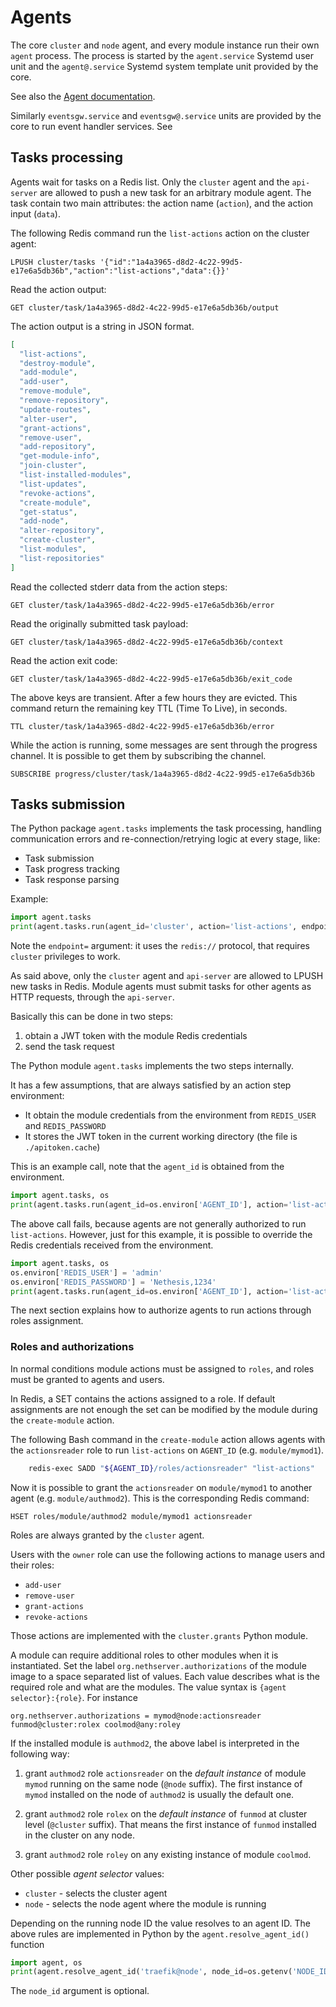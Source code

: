 # Agents

The core `cluster` and `node` agent, and every module instance run their
own `agent` process. The process is started by the `agent.service` Systemd
user unit and the `agent@.service` Systemd system template unit provided
by the core.

See also the [Agent documentation](https://github.com/NethServer/ns8-scratchpad/blob/main/core/agent/README.md).

Similarly `eventsgw.service` and `eventsgw@.service` units are provided by
the core to run event handler services. See 

## Tasks processing

Agents wait for tasks on a Redis list. Only the `cluster` agent and the
`api-server` are allowed to push a new task for an arbitrary module agent. The
task contain two main attributes: the action name (`action`), and the
action input (`data`).

The following Redis command run the `list-actions` action on the cluster agent:

    LPUSH cluster/tasks '{"id":"1a4a3965-d8d2-4c22-99d5-e17e6a5db36b","action":"list-actions","data":{}}'

Read the action output:

    GET cluster/task/1a4a3965-d8d2-4c22-99d5-e17e6a5db36b/output

The action output is a string in JSON format.

```json
[
  "list-actions",
  "destroy-module",
  "add-module",
  "add-user",
  "remove-module",
  "remove-repository",
  "update-routes",
  "alter-user",
  "grant-actions",
  "remove-user",
  "add-repository",
  "get-module-info",
  "join-cluster",
  "list-installed-modules",
  "list-updates",
  "revoke-actions",
  "create-module",
  "get-status",
  "add-node",
  "alter-repository",
  "create-cluster",
  "list-modules",
  "list-repositories"
]
```

Read the collected stderr data from the action steps:

    GET cluster/task/1a4a3965-d8d2-4c22-99d5-e17e6a5db36b/error

Read the originally submitted task payload:

    GET cluster/task/1a4a3965-d8d2-4c22-99d5-e17e6a5db36b/context

Read the action exit code:

    GET cluster/task/1a4a3965-d8d2-4c22-99d5-e17e6a5db36b/exit_code

The above keys are transient. After a few hours they are evicted. This
command return the remaining key TTL (Time To Live), in seconds.

    TTL cluster/task/1a4a3965-d8d2-4c22-99d5-e17e6a5db36b/error

While the action is running, some messages are sent through the progress
channel. It is possible to get them by subscribing the channel.

    SUBSCRIBE progress/cluster/task/1a4a3965-d8d2-4c22-99d5-e17e6a5db36b

## Tasks submission

The Python package `agent.tasks` implements the task processing, handling
communication errors and re-connection/retrying logic at every stage, like:

- Task submission
- Task progress tracking
- Task response parsing

Example:

```python
import agent.tasks
print(agent.tasks.run(agent_id='cluster', action='list-actions', endpoint='redis://cluster-leader'))
```

Note the `endpoint=` argument: it uses the `redis://` protocol, that
requires `cluster` privileges to work.

As said above, only the `cluster` agent and `api-server` are allowed to
LPUSH new tasks in Redis. Module agents must submit tasks for other agents
as HTTP requests, through the `api-server`. 

Basically this can be done in two steps:

1. obtain a JWT token with the module Redis credentials
2. send the task request

The Python module `agent.tasks` implements the two steps internally.

It has a few assumptions, that are always satisfied by an action step environment:

* It obtain the module credentials from the environment from `REDIS_USER`
  and `REDIS_PASSWORD`
* It stores the JWT token in the current working directory (the file is
  `./apitoken.cache`)

This is an example call, note that the `agent_id` is obtained from the
environment.

```python
import agent.tasks, os
print(agent.tasks.run(agent_id=os.environ['AGENT_ID'], action='list-actions'))
```

The above call fails, because agents are not generally authorized to run
`list-actions`. However, just for this example, it is possible to override
the Redis credentials received from the environment.

```python
import agent.tasks, os
os.environ['REDIS_USER'] = 'admin'
os.environ['REDIS_PASSWORD'] = 'Nethesis,1234'
print(agent.tasks.run(agent_id=os.environ['AGENT_ID'], action='list-actions'))
```

The next section explains how to authorize agents to run actions through
roles assignment.

### Roles and authorizations

In normal conditions module actions must be assigned to `roles`, and roles
must be granted to agents and users.

In Redis, a SET contains the actions assigned to a role. If default
assignments are not enough the set can be modified by the module during
the `create-module` action.

The following Bash command in the `create-module` action allows agents
with the `actionsreader` role to run `list-actions` on `AGENT_ID` (e.g.
`module/mymod1`).

```sh
    redis-exec SADD "${AGENT_ID}/roles/actionsreader" "list-actions"
```

Now it is possible to grant the `actionsreader` on `module/mymod1` to
another agent (e.g. `module/authmod2`). This is the corresponding Redis command:

    HSET roles/module/authmod2 module/mymod1 actionsreader

Roles are always granted by the `cluster` agent.

Users with the `owner` role can use the following actions to manage users
and their roles:

- `add-user`
- `remove-user`
- `grant-actions`
- `revoke-actions`

Those actions are implemented with the `cluster.grants` Python module.

A module can require additional roles to other modules when it is
instantiated. Set the label `org.nethserver.authorizations` of the module
image to a space separated list of values. Each value describes what is
the required role and what are the modules. The value syntax is `{agent
selector}:{role}`. For instance

    org.nethserver.authorizations = mymod@node:actionsreader funmod@cluster:rolex coolmod@any:roley

If the installed module is `authmod2`, the above label is interpreted in
the following way:

1. grant `authmod2` role `actionsreader` on the _default instance_ of
   module `mymod` running on the same node (`@node` suffix). The first
   instance of `mymod` installed on the node of `authmod2` is usually the
   default one.

2. grant `authmod2` role `rolex` on the _default instance_ of `funmod` at
   cluster level (`@cluster` suffix). That means the first instance of `funmod`
   installed in the cluster on any node.

3. grant `authmod2` role `roley` on any existing instance of module `coolmod`.

Other possible *agent selector* values:

- `cluster` - selects the cluster agent
- `node` - selects the node agent where the module is running

Depending on the running node ID the value resolves to an agent ID. The above rules
are implemented in Python by the `agent.resolve_agent_id()` function

```python
import agent, os
print(agent.resolve_agent_id('traefik@node', node_id=os.getenv('NODE_ID', 1)))
```

The `node_id` argument is optional.


